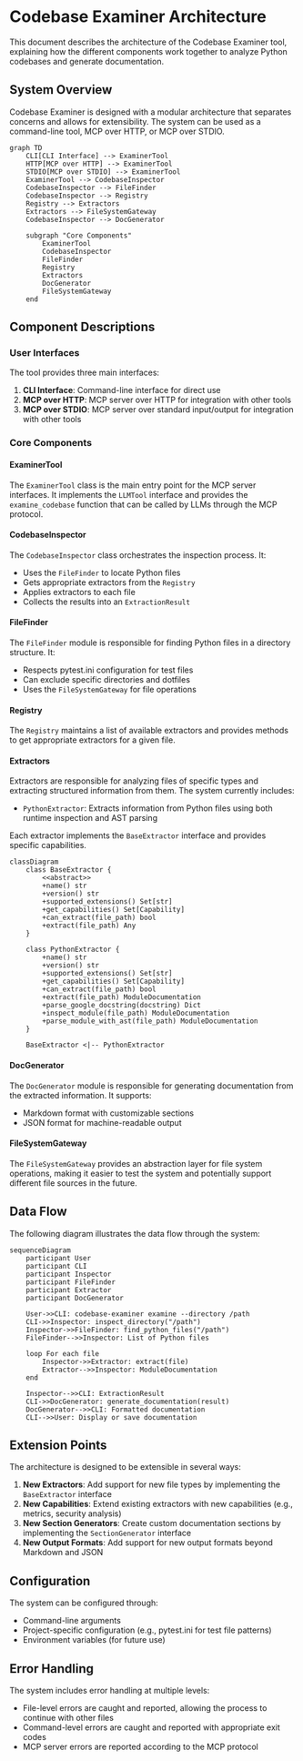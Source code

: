 # Codebase Examiner Architecture

This document describes the architecture of the Codebase Examiner tool, explaining how the different components work together to analyze Python codebases and generate documentation.

## System Overview

Codebase Examiner is designed with a modular architecture that separates concerns and allows for extensibility. The system can be used as a command-line tool, MCP over HTTP, or MCP over STDIO.

```mermaid
graph TD
    CLI[CLI Interface] --> ExaminerTool
    HTTP[MCP over HTTP] --> ExaminerTool
    STDIO[MCP over STDIO] --> ExaminerTool
    ExaminerTool --> CodebaseInspector
    CodebaseInspector --> FileFinder
    CodebaseInspector --> Registry
    Registry --> Extractors
    Extractors --> FileSystemGateway
    CodebaseInspector --> DocGenerator

    subgraph "Core Components"
        ExaminerTool
        CodebaseInspector
        FileFinder
        Registry
        Extractors
        DocGenerator
        FileSystemGateway
    end
```

## Component Descriptions

### User Interfaces

The tool provides three main interfaces:

1. **CLI Interface**: Command-line interface for direct use
2. **MCP over HTTP**: MCP server over HTTP for integration with other tools
3. **MCP over STDIO**: MCP server over standard input/output for integration with other tools

### Core Components

#### ExaminerTool

The `ExaminerTool` class is the main entry point for the MCP server interfaces. It implements the `LLMTool` interface and provides the `examine_codebase` function that can be called by LLMs through the MCP protocol.

#### CodebaseInspector

The `CodebaseInspector` class orchestrates the inspection process. It:
- Uses the `FileFinder` to locate Python files
- Gets appropriate extractors from the `Registry`
- Applies extractors to each file
- Collects the results into an `ExtractionResult`

#### FileFinder

The `FileFinder` module is responsible for finding Python files in a directory structure. It:
- Respects pytest.ini configuration for test files
- Can exclude specific directories and dotfiles
- Uses the `FileSystemGateway` for file operations

#### Registry

The `Registry` maintains a list of available extractors and provides methods to get appropriate extractors for a given file.

#### Extractors

Extractors are responsible for analyzing files of specific types and extracting structured information from them. The system currently includes:

- `PythonExtractor`: Extracts information from Python files using both runtime inspection and AST parsing

Each extractor implements the `BaseExtractor` interface and provides specific capabilities.

```mermaid
classDiagram
    class BaseExtractor {
        <<abstract>>
        +name() str
        +version() str
        +supported_extensions() Set[str]
        +get_capabilities() Set[Capability]
        +can_extract(file_path) bool
        +extract(file_path) Any
    }

    class PythonExtractor {
        +name() str
        +version() str
        +supported_extensions() Set[str]
        +get_capabilities() Set[Capability]
        +can_extract(file_path) bool
        +extract(file_path) ModuleDocumentation
        +parse_google_docstring(docstring) Dict
        +inspect_module(file_path) ModuleDocumentation
        +parse_module_with_ast(file_path) ModuleDocumentation
    }

    BaseExtractor <|-- PythonExtractor
```

#### DocGenerator

The `DocGenerator` module is responsible for generating documentation from the extracted information. It supports:
- Markdown format with customizable sections
- JSON format for machine-readable output

#### FileSystemGateway

The `FileSystemGateway` provides an abstraction layer for file system operations, making it easier to test the system and potentially support different file sources in the future.

## Data Flow

The following diagram illustrates the data flow through the system:

```mermaid
sequenceDiagram
    participant User
    participant CLI
    participant Inspector
    participant FileFinder
    participant Extractor
    participant DocGenerator

    User->>CLI: codebase-examiner examine --directory /path
    CLI->>Inspector: inspect_directory("/path")
    Inspector->>FileFinder: find_python_files("/path")
    FileFinder-->>Inspector: List of Python files

    loop For each file
        Inspector->>Extractor: extract(file)
        Extractor-->>Inspector: ModuleDocumentation
    end

    Inspector-->>CLI: ExtractionResult
    CLI->>DocGenerator: generate_documentation(result)
    DocGenerator-->>CLI: Formatted documentation
    CLI-->>User: Display or save documentation
```

## Extension Points

The architecture is designed to be extensible in several ways:

1. **New Extractors**: Add support for new file types by implementing the `BaseExtractor` interface
2. **New Capabilities**: Extend existing extractors with new capabilities (e.g., metrics, security analysis)
3. **New Section Generators**: Create custom documentation sections by implementing the `SectionGenerator` interface
4. **New Output Formats**: Add support for new output formats beyond Markdown and JSON

## Configuration

The system can be configured through:
- Command-line arguments
- Project-specific configuration (e.g., pytest.ini for test file patterns)
- Environment variables (for future use)

## Error Handling

The system includes error handling at multiple levels:
- File-level errors are caught and reported, allowing the process to continue with other files
- Command-level errors are caught and reported with appropriate exit codes
- MCP server errors are reported according to the MCP protocol
